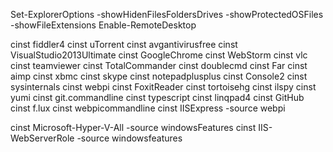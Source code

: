 Set-ExplorerOptions -showHidenFilesFoldersDrives -showProtectedOSFiles -showFileExtensions
Enable-RemoteDesktop

cinst fiddler4
cinst uTorrent
cinst avgantivirusfree
cinst VisualStudio2013Ultimate
cinst GoogleChrome
cinst WebStorm
cinst vlc
cinst teamviewer
cinst TotalCommander
cinst doublecmd
cinst Far
cinst aimp
cinst xbmc
cinst skype
cinst notepadplusplus
cinst Console2
cinst sysinternals
cinst webpi
cinst FoxitReader
cinst tortoisehg
cinst ilspy
cinst yumi
cinst git.commandline
cinst typescript
cinst linqpad4
cinst GitHub
cinst f.lux
cinst webpicommandline
cinst IISExpress -source webpi

cinst Microsoft-Hyper-V-All -source windowsFeatures
cinst IIS-WebServerRole -source windowsfeatures
